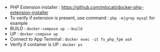 - PHP Extension installer : https://github.com/mlocati/docker-php-extension-installer
- To verify if extension is present, use command : `php -m|grep mysql` for example
- BUILD : `docker-compose up --build`
- UP : `docker-compose up`
- Connect to App Terminal : `docker exec -it fx_php_fpm ash`
- Verify if container is UP : `docker ps`